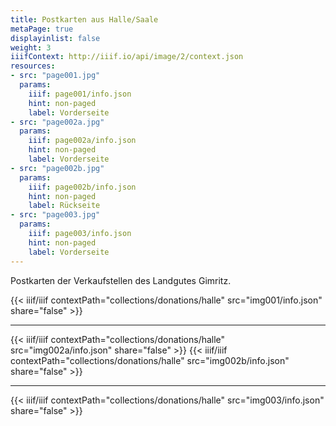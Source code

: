 ```yaml
---
title: Postkarten aus Halle/Saale
metaPage: true
displayinlist: false
weight: 3
iiifContext: http://iiif.io/api/image/2/context.json
resources:
- src: "page001.jpg"
  params:
    iiif: page001/info.json
    hint: non-paged
    label: Vorderseite
- src: "page002a.jpg"
  params:
    iiif: page002a/info.json
    hint: non-paged
    label: Vorderseite
- src: "page002b.jpg"
  params:
    iiif: page002b/info.json
    hint: non-paged
    label: Rückseite
- src: "page003.jpg"
  params:
    iiif: page003/info.json
    hint: non-paged
    label: Vorderseite
---
```

Postkarten der Verkaufstellen des Landgutes Gimritz.

<!--more-->

{{< iiif/iiif contextPath="collections/donations/halle" src="img001/info.json" share="false" >}}

---

{{< iiif/iiif contextPath="collections/donations/halle" src="img002a/info.json" share="false" >}}
{{< iiif/iiif contextPath="collections/donations/halle" src="img002b/info.json" share="false" >}}

---

{{< iiif/iiif contextPath="collections/donations/halle" src="img003/info.json" share="false" >}}
